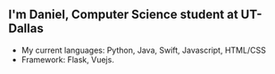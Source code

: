 ## I'm Daniel, Computer Science student at UT-Dallas
- My current languages: Python, Java, Swift, Javascript, HTML/CSS
- Framework: Flask, Vuejs.

